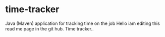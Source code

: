 # time-tracker
Java (Maven) application for tracking time on the job
Hello iam editing this read me page in the git hub.
Time tracker..
